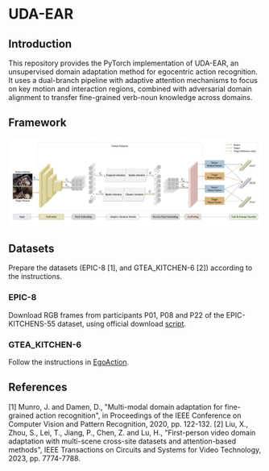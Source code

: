 # UDA-EAR
## Introduction
This repository provides the PyTorch implementation of UDA-EAR, an unsupervised domain adaptation method for egocentric action recognition. It uses a dual-branch pipeline with adaptive attention mechanisms to focus on key motion and interaction regions, combined with adversarial domain alignment to transfer fine-grained verb-noun knowledge across domains. 

## Framework
![](https://github.com/zou-y23/UDA-EAR/blob/226c957905514f17e0d55bb33735ec49cc5f0427/framework.png)

## Datasets
Prepare the datasets (EPIC-8 [1], and GTEA_KITCHEN-6 [2]) according to the instructions.

### EPIC-8
Download RGB frames from participants P01, P08 and P22 of the EPIC-KITCHENS-55 dataset, using official download [script](https://github.com/epic-kitchens/epic-kitchens-download-scripts). 

### GTEA_KITCHEN-6
Follow the instructions in [EgoAction](https://github.com/XianyuanLiu/EgoAction).

## References
[1] Munro, J. and Damen, D., "Multi-modal domain adaptation for fine-grained action recognition", in Proceedings of the IEEE Conference on Computer Vision and Pattern Recognition, 2020, pp. 122-132.
[2] Liu, X., Zhou, S., Lei, T., Jiang, P., Chen, Z. and Lu, H., "First-person video domain adaptation with multi-scene cross-site datasets and attention-based methods", IEEE Transactions on Circuits and Systems for Video Technology, 2023, pp. 7774-7788.

